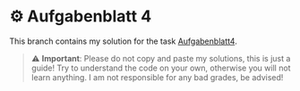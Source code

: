 # ⚙️  Aufgabenblatt 4
This branch contains my solution for the task [Aufgabenblatt4](https://tuwel.tuwien.ac.at/mod/resource/view.php?id=879013).

> :warning: **Important**: Please do not copy and paste my solutions, this is just a guide! Try to understand the code on your own, otherwise you will not learn anything. I am not responsible for any bad grades, be advised!



